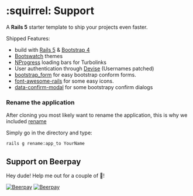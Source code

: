 # :squirrel: Support

A **Rails 5** starter template to ship your projects even faster.

Shipped Features:

* build with [Rails 5](http://rubyonrails.org/) & [Bootstrap 4](https://github.com/twbs/bootstrap-sass)
* [Bootswatch](https://bootswatch.com/) themes
* [NProgress](http://ricostacruz.com/nprogress/) loading bars for Turbolinks
* User authentication through [Devise](https://github.com/plataformatec/devise) (Usernames patched)
* [bootstrap_form](https://github.com/bootstrap-ruby/rails-bootstrap-forms) for easy bootstrap conform forms.
* [font-awesome-rails](https://github.com/bokmann/font-awesome-rails) for some easy icons.
* [data-confirm-modal](https://github.com/ifad/data-confirm-modal) for some bootstrapy confirm dialogs

### Rename the application

After cloning you most likely want to rename the application, this is why we included [rename](https://github.com/morshedalam/rename)

Simply go in the directory and type:

    rails g rename:app_to YourName

## Support on Beerpay
Hey dude! Help me out for a couple of :beers:!

[![Beerpay](https://beerpay.io/b1nary/Hackidihack/badge.svg?style=beer-square)](https://beerpay.io/b1nary/Hackidihack)  [![Beerpay](https://beerpay.io/b1nary/Hackidihack/make-wish.svg?style=flat-square)](https://beerpay.io/b1nary/Hackidihack?focus=wish)